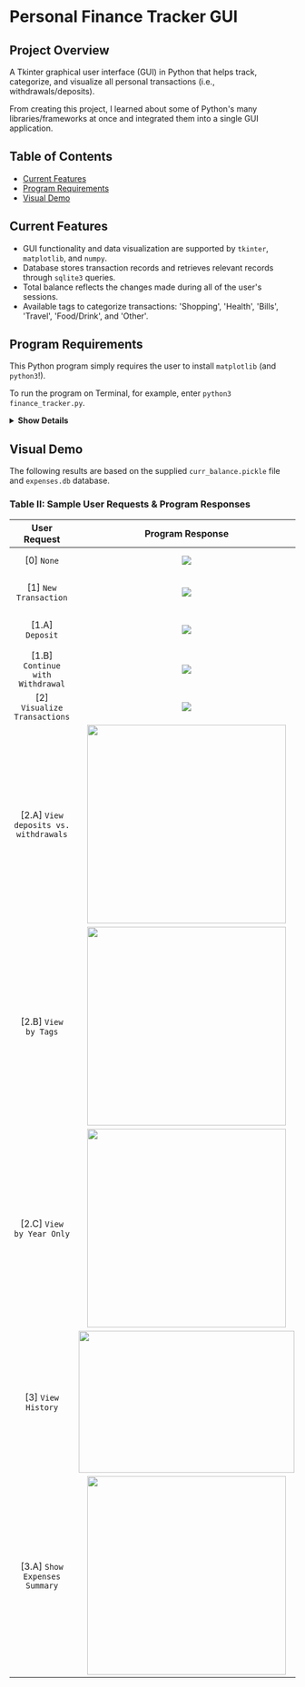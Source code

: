 # Personal Finance Tracker GUI

## Project Overview
A Tkinter graphical user interface (GUI) in Python that helps track, categorize, and visualize all personal transactions (i.e., withdrawals/deposits).

From creating this project, I learned about some of Python's many libraries/frameworks at once and integrated them into a single GUI application. 

## Table of Contents
* [Current Features](https://github.com/jschhie/expenseTracker/#current-features)
* [Program Requirements](https://github.com/jschhie/expenseTracker/#program-requirements)
* [Visual Demo](https://github.com/jschhie/expenseTracker/#visual-demo)

## Current Features
- GUI functionality and data visualization are supported by ```tkinter```, ```matplotlib```, and ```numpy```.
- Database stores transaction records and retrieves relevant records through ```sqlite3``` queries.
- Total balance reflects the changes made during all of the user's sessions.
- Available tags to categorize transactions: 'Shopping', 'Health', 'Bills', 'Travel', 'Food/Drink', and 'Other'.

## Program Requirements
This Python program simply requires the user to install ```matplotlib``` (and ```python3```!). 

To run the program on Terminal, for example, enter ``` python3 finance_tracker.py ```.

<details><summary><b>Show Details</b></summary>

As-is, the program has been initialized with some sample transactions, which are stored in the database ```expenses.db``` and ```curr_balance.pickle``` file. Alternatively, the user may provide their own input and "reset" the program's state. To do so, they need not download those two aforementioned files. The ```ExpenseTracker``` would then be emptied with a balance of $0.00.

</details>


## Visual Demo
The following results are based on the supplied ```curr_balance.pickle``` file and ```expenses.db``` database. 


### Table II: Sample User Requests & Program Responses
| User Request | Program Response | Key Notes |
| :---: | :---: | :---: |
| [0] ```None``` | <img src="https://github.com/jschhie/expenseTracker/blob/master/updated_demos/valid_txns/new_main_menu.png"> | (Initial Program State) |
| [1] ```New Transaction``` | <img src="https://github.com/jschhie/expenseTracker/blob/master/updated_demos/valid_txns/new_txn_page.png"> | Choose to deposit/withdraw amount |
| [1.A] ```Deposit``` | <img src="https://github.com/jschhie/expenseTracker/blob/master/updated_demos/valid_txns/successful_deposit.png"> | Program will notify user of successful deposit/withdrawal | 
| [1.B] ```Continue with Withdrawal``` | <img src="https://github.com/jschhie/expenseTracker/blob/master/updated_demos/valid_txns/choose_tag_page.png"> | Associate transaction with a Tag |
| [2] ```Visualize Transactions``` | <img src="https://github.com/jschhie/expenseTracker/blob/master/updated_demos/valid_txns/new_view_history_page.png"> | Choose viewing mode |
| [2.A] ```View deposits vs. withdrawals```| <img src="https://github.com/jschhie/expenseTracker/blob/master/updated_demos/valid_txns/sample_all_txns.png" width="350" height="350"> | In this case, view report for January 2002 |  
| [2.B] ```View by Tags```| <img src="https://github.com/jschhie/expenseTracker/blob/master/updated_demos/valid_txns/sample_by_tags.png" width="350" height="350"> | In this case, view report for January 2002, by tags | 
| [2.C] ```View by Year Only```| <img src="https://github.com/jschhie/expenseTracker/blob/master/updated_demos/valid_txns/new_bar_chart.png" width="350" height="350"> | Here, view report for Year=2002 as a whole (Group by Transaction Type and Month) |
| [3] ``` View History ``` | <img src="https://github.com/jschhie/expenseTracker/blob/master/updated_demos/valid_txns/summary_input.png" width="380" height="250"> | Get details on records for January 2002 |
| [3.A] ``` Show Expenses Summary ``` | <img src="https://github.com/jschhie/expenseTracker/blob/master/updated_demos/valid_txns/show_more_records.png" width="350" height="350">| Display details for first 10 records for January 2002. User can optionally see next 10 records by clicking the 'Show More Records' button. | 

